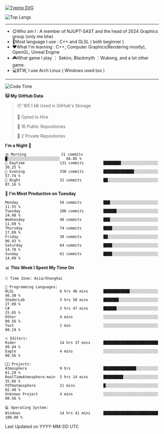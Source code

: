 <a href="https://git.io/typing-svg">
  <img src="https://readme-typing-svg.demolab.com?font=Fira+Code&pause=1000&random=false&width=435&separator=%3D&lines=std%3A%3Aprintln(%22Hello,+world!%22);" alt="Typing SVG" />
</a>

![Top Langs](https://github-readme-stats.vercel.app/api/top-langs/?username=FOTH0626&theme=transparent)

---

- 😉Who am I : A member of NJUPT-SAST and the head of 2024 Graphics group (only me btw)
- 📖Most language I use : C++ and GLSL ( both beginner )
- ❤What I'm learning : C++, Computer Graphics(Rendering mostly), OpenGL, Unreal Engine
- 🎮What game I play ： Sekiro, Blackmyth ：Wukong, and a lot other game.
- 💻BTW, I use Arch Linux ( Windows used too )
---
<!--START_SECTION:waka-->
![Code Time](http://img.shields.io/badge/Code%20Time-114%20hrs%2014%20mins-blue)

**🐱 My GitHub Data** 

> 📦 165.1 kB Used in GitHub's Storage 
 > 
> 💼 Opted to Hire
 > 
> 📜 16 Public Repositories 
 > 
> 🔑 2 Private Repositories 
 > 
**I'm a Night 🦉** 

```text
🌞 Morning                21 commits          █░░░░░░░░░░░░░░░░░░░░░░░░   04.85 % 
🌆 Daytime                131 commits         ████████░░░░░░░░░░░░░░░░░   30.25 % 
🌃 Evening                250 commits         ██████████████░░░░░░░░░░░   57.74 % 
🌙 Night                  31 commits          ██░░░░░░░░░░░░░░░░░░░░░░░   07.16 % 
```
📅 **I'm Most Productive on Tuesday** 

```text
Monday                   50 commits          ███░░░░░░░░░░░░░░░░░░░░░░   11.55 % 
Tuesday                  106 commits         ██████░░░░░░░░░░░░░░░░░░░   24.48 % 
Wednesday                48 commits          ███░░░░░░░░░░░░░░░░░░░░░░   11.09 % 
Thursday                 74 commits          ████░░░░░░░░░░░░░░░░░░░░░   17.09 % 
Friday                   30 commits          ██░░░░░░░░░░░░░░░░░░░░░░░   06.93 % 
Saturday                 64 commits          ████░░░░░░░░░░░░░░░░░░░░░   14.78 % 
Sunday                   61 commits          ████░░░░░░░░░░░░░░░░░░░░░   14.09 % 
```


📊 **This Week I Spent My Time On** 

```text
🕑︎ Time Zone: Asia/Shanghai

💬 Programming Languages: 
HLSL                     6 hrs 48 mins       ████████████░░░░░░░░░░░░░   46.30 % 
ShaderLab                3 hrs 58 mins       ███████░░░░░░░░░░░░░░░░░░   27.09 % 
C#                       3 hrs 47 mins       ██████░░░░░░░░░░░░░░░░░░░   25.85 % 
Other                    4 mins              ░░░░░░░░░░░░░░░░░░░░░░░░░   00.56 % 
Text                     1 min               ░░░░░░░░░░░░░░░░░░░░░░░░░   00.19 % 

🔥 Editors: 
Rider                    14 hrs 37 mins      █████████████████████████   99.44 % 
Eagle                    4 mins              ░░░░░░░░░░░░░░░░░░░░░░░░░   00.56 % 

🐱‍💻 Projects: 
Atmosphere               9 hrs               ███████████████░░░░░░░░░░   61.29 % 
RealTimeAtmosphere-main  5 hrs 14 mins       █████████░░░░░░░░░░░░░░░░   35.66 % 
FOTHatmosphere           21 mins             █░░░░░░░░░░░░░░░░░░░░░░░░   02.48 % 
Unknown Project          4 mins              ░░░░░░░░░░░░░░░░░░░░░░░░░   00.56 % 

💻 Operating System: 
Windows                  14 hrs 41 mins      █████████████████████████   100.00 % 
```


 Last Updated on YYYY-MM-DD UTC
<!--END_SECTION:waka-->
